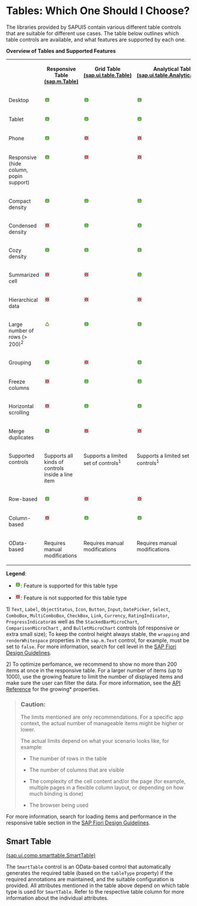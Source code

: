 <!-- loio148892ff9aea4a18b912829791e38f3e -->

# Tables: Which One Should I Choose?

The libraries provided by SAPUI5 contain various different table controls that are suitable for different use cases. The table below outlines which table controls are available, and what features are supported by each one.

**Overview of Tables and Supported Features**


<table>
<tr>
<th valign="top">

 



</th>
<th valign="top">

Responsive Table [\(sap.m.Table\)](https://ui5.sap.com/#/api/sap.m.Table) 



</th>
<th valign="top">

Grid Table [\(sap.ui.table.Table\)](https://ui5.sap.com/#/api/sap.ui.table.Table) 



</th>
<th valign="top">

Analytical Table [\(sap.ui.table.AnalyticalTable\)](https://ui5.sap.com/#/api/sap.ui.table.AnalyticalTable) 



</th>
<th valign="top">

Tree Table [\(sap.ui.table.TreeTable\)](https://ui5.sap.com/#/api/sap.ui.table.TreeTable) 



</th>
</tr>
<tr>
<td valign="top">

Desktop



</td>
<td valign="top">

 ![Yes](../02_Read-Me-First/images/Green_Led_3cb17ee.gif) 



</td>
<td valign="top">

 ![Yes](../02_Read-Me-First/images/Green_Led_3cb17ee.gif) 



</td>
<td valign="top">

 ![Yes](../02_Read-Me-First/images/Green_Led_3cb17ee.gif) 



</td>
<td valign="top">

 ![Yes](../02_Read-Me-First/images/Green_Led_3cb17ee.gif) 



</td>
</tr>
<tr>
<td valign="top">

Tablet



</td>
<td valign="top">

 ![Yes](../02_Read-Me-First/images/Green_Led_3cb17ee.gif) 



</td>
<td valign="top">

 ![Yes](../02_Read-Me-First/images/Green_Led_3cb17ee.gif) 



</td>
<td valign="top">

 ![Yes](../02_Read-Me-First/images/Green_Led_3cb17ee.gif) 



</td>
<td valign="top">

 ![Yes](../02_Read-Me-First/images/Green_Led_3cb17ee.gif) 



</td>
</tr>
<tr>
<td valign="top">

Phone



</td>
<td valign="top">

 ![Yes](../02_Read-Me-First/images/Green_Led_3cb17ee.gif) 



</td>
<td valign="top">

 ![No](../02_Read-Me-First/images/Red_Led_5befb5a.gif) 



</td>
<td valign="top">

 ![No](../02_Read-Me-First/images/Red_Led_5befb5a.gif) 



</td>
<td valign="top">

 ![No](../02_Read-Me-First/images/Red_Led_5befb5a.gif) 



</td>
</tr>
<tr>
<td valign="top">

Responsive \(hide column, popin support\)



</td>
<td valign="top">

 ![Yes](../02_Read-Me-First/images/Green_Led_3cb17ee.gif) 



</td>
<td valign="top">

 ![No](../02_Read-Me-First/images/Red_Led_5befb5a.gif) 



</td>
<td valign="top">

 ![No](../02_Read-Me-First/images/Red_Led_5befb5a.gif) 



</td>
<td valign="top">

 ![No](../02_Read-Me-First/images/Red_Led_5befb5a.gif) 



</td>
</tr>
<tr>
<td valign="top">

Compact density



</td>
<td valign="top">

 ![Yes](../02_Read-Me-First/images/Green_Led_3cb17ee.gif) 



</td>
<td valign="top">

 ![Yes](../02_Read-Me-First/images/Green_Led_3cb17ee.gif) 



</td>
<td valign="top">

 ![Yes](../02_Read-Me-First/images/Green_Led_3cb17ee.gif) 



</td>
<td valign="top">

 ![Yes](../02_Read-Me-First/images/Green_Led_3cb17ee.gif) 



</td>
</tr>
<tr>
<td valign="top">

Condensed density



</td>
<td valign="top">

 ![No](../02_Read-Me-First/images/Red_Led_5befb5a.gif) 



</td>
<td valign="top">

 ![Yes](../02_Read-Me-First/images/Green_Led_3cb17ee.gif) 



</td>
<td valign="top">

 ![Yes](../02_Read-Me-First/images/Green_Led_3cb17ee.gif) 



</td>
<td valign="top">

 ![Yes](../02_Read-Me-First/images/Green_Led_3cb17ee.gif) 



</td>
</tr>
<tr>
<td valign="top">

Cozy density



</td>
<td valign="top">

 ![Yes](../02_Read-Me-First/images/Green_Led_3cb17ee.gif) 



</td>
<td valign="top">

 ![Yes](../02_Read-Me-First/images/Green_Led_3cb17ee.gif) 



</td>
<td valign="top">

 ![Yes](../02_Read-Me-First/images/Green_Led_3cb17ee.gif) 



</td>
<td valign="top">

 ![Yes](../02_Read-Me-First/images/Green_Led_3cb17ee.gif) 



</td>
</tr>
<tr>
<td valign="top">

Summarized cell



</td>
<td valign="top">

 ![No](../02_Read-Me-First/images/Red_Led_5befb5a.gif) 



</td>
<td valign="top">

 ![No](../02_Read-Me-First/images/Red_Led_5befb5a.gif) 



</td>
<td valign="top">

 ![Yes](../02_Read-Me-First/images/Green_Led_3cb17ee.gif) 



</td>
<td valign="top">

 ![No](../02_Read-Me-First/images/Red_Led_5befb5a.gif) 



</td>
</tr>
<tr>
<td valign="top">

Hierarchical data



</td>
<td valign="top">

 ![No](../02_Read-Me-First/images/Red_Led_5befb5a.gif) 



</td>
<td valign="top">

 ![No](../02_Read-Me-First/images/Red_Led_5befb5a.gif) 



</td>
<td valign="top">

 ![No](../02_Read-Me-First/images/Red_Led_5befb5a.gif) 



</td>
<td valign="top">

 ![Yes](../02_Read-Me-First/images/Green_Led_3cb17ee.gif) 



</td>
</tr>
<tr>
<td valign="top">

Large number of rows \(\> 200\)<sup>2</sup> 



</td>
<td valign="top">

 ![Partly](../02_Read-Me-First/images/Yellow_Led_3ea53dc.gif) 



</td>
<td valign="top">

 ![Yes](../02_Read-Me-First/images/Green_Led_3cb17ee.gif) 



</td>
<td valign="top">

 ![Yes](../02_Read-Me-First/images/Green_Led_3cb17ee.gif) 



</td>
<td valign="top">

 ![Yes](../02_Read-Me-First/images/Green_Led_3cb17ee.gif) 



</td>
</tr>
<tr>
<td valign="top">

Grouping



</td>
<td valign="top">

 ![Yes](../02_Read-Me-First/images/Green_Led_3cb17ee.gif) 



</td>
<td valign="top">

 ![No](../02_Read-Me-First/images/Red_Led_5befb5a.gif) 



</td>
<td valign="top">

 ![Yes](../02_Read-Me-First/images/Green_Led_3cb17ee.gif) 



</td>
<td valign="top">

 ![No](../02_Read-Me-First/images/Red_Led_5befb5a.gif) 



</td>
</tr>
<tr>
<td valign="top">

Freeze columns



</td>
<td valign="top">

 ![No](../02_Read-Me-First/images/Red_Led_5befb5a.gif) 



</td>
<td valign="top">

 ![Yes](../02_Read-Me-First/images/Green_Led_3cb17ee.gif) 



</td>
<td valign="top">

 ![Yes](../02_Read-Me-First/images/Green_Led_3cb17ee.gif) 



</td>
<td valign="top">

 ![Yes](../02_Read-Me-First/images/Green_Led_3cb17ee.gif) 



</td>
</tr>
<tr>
<td valign="top">

Horizontal scrolling



</td>
<td valign="top">

 ![No](../02_Read-Me-First/images/Red_Led_5befb5a.gif) 



</td>
<td valign="top">

 ![Yes](../02_Read-Me-First/images/Green_Led_3cb17ee.gif) 



</td>
<td valign="top">

 ![Yes](../02_Read-Me-First/images/Green_Led_3cb17ee.gif) 



</td>
<td valign="top">

 ![Yes](../02_Read-Me-First/images/Green_Led_3cb17ee.gif) 



</td>
</tr>
<tr>
<td valign="top">

Merge duplicates



</td>
<td valign="top">

 ![Yes](../02_Read-Me-First/images/Green_Led_3cb17ee.gif) 



</td>
<td valign="top">

 ![No](../02_Read-Me-First/images/Red_Led_5befb5a.gif) 



</td>
<td valign="top">

 ![No](../02_Read-Me-First/images/Red_Led_5befb5a.gif) 



</td>
<td valign="top">

 ![No](../02_Read-Me-First/images/Red_Led_5befb5a.gif) 



</td>
</tr>
<tr>
<td valign="top">

Supported controls



</td>
<td valign="top">

Supports all kinds of controls inside a line item



</td>
<td valign="top">

Supports a limited set of controls<sup>1</sup> 



</td>
<td valign="top">

Supports a limited set of controls<sup>1</sup> 



</td>
<td valign="top">

Supports a limited set of controls<sup>1</sup> 



</td>
</tr>
<tr>
<td valign="top">

Row-based



</td>
<td valign="top">

 ![Yes](../02_Read-Me-First/images/Green_Led_3cb17ee.gif) 



</td>
<td valign="top">

 ![No](../02_Read-Me-First/images/Red_Led_5befb5a.gif) 



</td>
<td valign="top">

 ![No](../02_Read-Me-First/images/Red_Led_5befb5a.gif) 



</td>
<td valign="top">

 ![No](../02_Read-Me-First/images/Red_Led_5befb5a.gif) 



</td>
</tr>
<tr>
<td valign="top">

Column-based



</td>
<td valign="top">

 ![No](../02_Read-Me-First/images/Red_Led_5befb5a.gif) 



</td>
<td valign="top">

 ![Yes](../02_Read-Me-First/images/Green_Led_3cb17ee.gif) 



</td>
<td valign="top">

 ![Yes](../02_Read-Me-First/images/Green_Led_3cb17ee.gif) 



</td>
<td valign="top">

 ![Yes](../02_Read-Me-First/images/Green_Led_3cb17ee.gif) 



</td>
</tr>
<tr>
<td valign="top">

OData-based



</td>
<td valign="top">

Requires manual modifications



</td>
<td valign="top">

Requires manual modifications



</td>
<td valign="top">

Requires manual modifications



</td>
<td valign="top">

Requires manual modifications



</td>
</tr>
</table>

**Legend**:

-   ![Yes](../02_Read-Me-First/images/Green_Led_3cb17ee.gif): Feature is supported for this table type

-   ![No](../02_Read-Me-First/images/Red_Led_5befb5a.gif): Feature is not supported for this table type


1\) `Text`, `Label`, `ObjectStatus`, `Icon`, `Button`, `Input`, `DatePicker`, `Select`, `ComboBox`, `MultiComboBox`, `CheckBox`, `Link`, `Currency`, `RatingIndicator`, `ProgressIndicator`as well as the `StackedBarMicroChart`, `ComparisonMicroChart` , and `BulletMicroChart` controls \(of responsive or extra small size\); To keep the control height always stable, the `wrapping` and `renderWhitespace` properties in the `sap.m.Text` control, for example, must be set to `false`. For more information, search for cell level in the  [SAP Fiori Design Guidelines](https://experience.sap.com/fiori-design-web/).

2\) To optimize perfomance, we recommend to show no more than 200 items at once in the responsive table. For a larger number of items \(up to 1000\), use the growing feature to limit the number of displayed items and make sure the user can filter the data. For more information, see the [API Reference](https://ui5.sap.com/#/api/sap.m.Table) for the growing\* properties. 

> ### Caution:  
> The limits mentioned are only recommendations. For a specific app context, the actual number of manageable items might be higher or lower.
> 
> The actual limits depend on what your scenario looks like, for example:
> 
> -   The number of rows in the table
> 
> -   The number of columns that are visible
> 
> -   The complexity of the cell content and/or the page \(for example, multiple pages in a flexible column layout, or depending on how much binding is done\)
> 
> -   The browser being used

For more information, search for loading items and performance in the responsive table section in the  [SAP Fiori Design Guidelines](https://experience.sap.com/fiori-design-web/).



<a name="loio148892ff9aea4a18b912829791e38f3e__section_a1l_k2b_ybb"/>

## Smart Table

[\(sap.ui.comp.smarttable.SmartTable\)](https://ui5.sap.com/#/api/sap.ui.comp.smarttable.SmartTable)

The `SmartTable` control is an OData-based control that automatically generates the required table \(based on the `tableType` property\) if the required annotations are maintained, and the suitable configuration is provided. All attributes mentioned in the table above depend on which table type is used for `SmartTable`. Refer to the respective table column for more information about the individual attributes.

